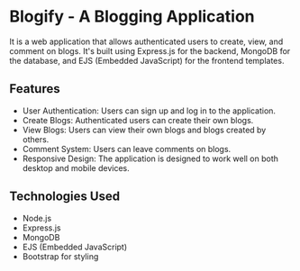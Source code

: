 # Blogify - A Blogging Application

It is a web application that allows authenticated users to create, view, and comment on blogs. It's built using Express.js for the backend, MongoDB for the database, and EJS (Embedded JavaScript) for the frontend templates.

## Features

- User Authentication: Users can sign up and log in to the application.
- Create Blogs: Authenticated users can create their own blogs.
- View Blogs: Users can view their own blogs and blogs created by others.
- Comment System: Users can leave comments on blogs.
- Responsive Design: The application is designed to work well on both desktop and mobile devices.

## Technologies Used 

- Node.js
- Express.js
- MongoDB
- EJS (Embedded JavaScript)
- Bootstrap for styling
